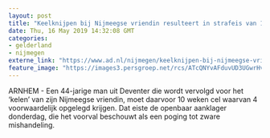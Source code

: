 ```yaml
---
layout: post
title: "Keelknijpen bij Nijmeegse vriendin resulteert in strafeis van 10 weken cel"
date: Thu, 16 May 2019 14:32:08 GMT
categories: 
- gelderland 
- nijmegen 
externe_link: "https://www.ad.nl/nijmegen/keelknijpen-bij-nijmeegse-vriendin-resulteert-in-strafeis-van-10-weken-cel~a2a3ea2e/"
feature_image: "https://images3.persgroep.net/rcs/ATcQNYvAFduvUD3UGwrHvdaEUp8/diocontent/121090680/_fitwidth/400/?appId=21791a8992982cd8da851550a453bd7f&quality=0.7"
---
```


ARNHEM - Een 44-jarige man uit Deventer die wordt vervolgd voor het ‘kelen’ van zijn Nijmeegse vriendin, moet daarvoor 10 weken cel waarvan 4 voorwaardelijk opgelegd krijgen. Dat eiste de openbaar aanklager donderdag, die het voorval beschouwt als een poging tot zware mishandeling.
